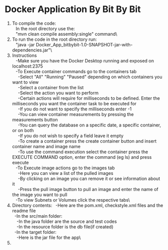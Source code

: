 # Docker Application By Bit By Bit
1. To compile the code:\
  &ensp; In the root directory use the:\
  &ensp; "mvn clean compile assembly:single" command\
2. To run the code in the root directory run:\
  &ensp; "java -jar Docker_App_bitbybit-1.0-SNAPSHOT-jar-with-dependencies.jar"\
3. Instructions\
 &ensp; -Make sure you have the Docker Desktop running and exposed on localhost:2375\
 &ensp; -To Execute container commands go to the containers tab\
 &emsp;   -Select "All" "Running" "Paused" depending on which containers you want to view\
 &emsp;   -Select a container from the list\
 &emsp;   -Select the action you want to perform\
 &emsp;   -Certain actions will require for milliseconds to be defined. Enter the milliseconds you want the container task to be executed for\
 &emsp;   -If you do not want to specify the milliseconds enter -1\
 &emsp;  -You can view container measurements by pressing the measurements button\
 &emsp;	-You can query the database on a specific date, a specific container, or on both\
 &emsp;	-If you do not wish to specify a field leave it empty\
 &emsp;	-To create a container press the create container button and insert container name and image name\
 &emsp; -To use the command execution select the container press the EXECUTE COMMAND option, enter the command (eg ls) and press execute\
 &ensp; -To Execute image actions go to the images tab\
 &emsp; -Here you can view a list of the pulled images\
 &emsp; -By clicking on an image you can remove it or see information about it\
 &emsp; -Press the pull image button to pull an image and enter the name of the image you want to pull\
 &ensp; -To view Subnets or Volumes click the respective tabs\
4. Directory contents:
   &ensp;-Here are the pom.xml, checkstyle.xml files and the readme file\
   &ensp;-In the src/main folder:\
   &emsp;-In the java folder are the source and test codes\
   &emsp;-In the resource folder is the db file(if created)\
   &ensp;-In the target folder:\
   &emsp;-Here is the jar file for the app\
5. 
     

